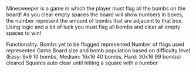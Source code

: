 Minesweeper is a game in which the player must flag all the bombs on the board!
As you clear empty spaces the board will show numbers in boxes, the number represent the amount of bombs that are adjacent to that box.
Using logic and a bit of luck you must flag all bombs and clear all empty spaces to win!

Functionality:
    Bombs yet to be flagged represented
    Number of flags used represented
    Game Board size and bomb population based on difficulty level
    (Easy: 9x9 10 bombs, Medium: 16x16 40 bombs, Hard: 30x16 99 bombs)
    cleared Squares auto clear until hitting a square with a number
